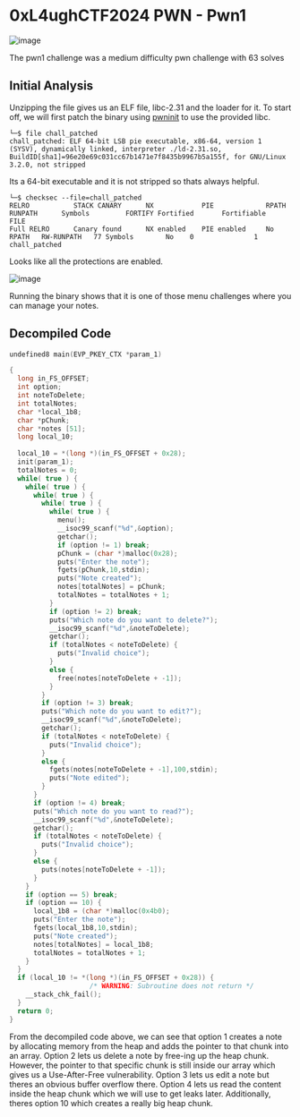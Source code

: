 # 0xL4ughCTF2024 PWN - Pwn1

![image](https://github.com/fyrepaw13/fyrepaw13.github.io/assets/62428064/3077be0a-a14b-44d0-aba1-eb83bab960de)

The pwn1 challenge was a medium difficulty pwn challenge with 63 solves

## Initial Analysis

Unzipping the file gives us an ELF file, libc-2.31 and the loader for it. To start off, we will first patch the binary using [pwninit](https://github.com/io12/pwninit) to use the provided libc.

```shell
└─$ file chall_patched     
chall_patched: ELF 64-bit LSB pie executable, x86-64, version 1 (SYSV), dynamically linked, interpreter ./ld-2.31.so, BuildID[sha1]=96e20e69c031cc67b1471e7f8435b9967b5a155f, for GNU/Linux 3.2.0, not stripped
```

Its a 64-bit executable and it is not stripped so thats always helpful.

```shell
└─$ checksec --file=chall_patched 
RELRO           STACK CANARY      NX            PIE             RPATH      RUNPATH      Symbols         FORTIFY Fortified       Fortifiable     FILE
Full RELRO      Canary found      NX enabled    PIE enabled     No RPATH   RW-RUNPATH   77 Symbols        No    0               1               chall_patched
```

Looks like all the protections are enabled.

![image](https://github.com/fyrepaw13/fyrepaw13.github.io/assets/62428064/1d16fe99-296d-4339-b3ee-40248d2396bc)

Running the binary shows that it is one of those menu challenges where you can manage your notes.

## Decompiled Code

```c
undefined8 main(EVP_PKEY_CTX *param_1)

{
  long in_FS_OFFSET;
  int option;
  int noteToDelete;
  int totalNotes;
  char *local_1b8;
  char *pChunk;
  char *notes [51];
  long local_10;
  
  local_10 = *(long *)(in_FS_OFFSET + 0x28);
  init(param_1);
  totalNotes = 0;
  while( true ) {
    while( true ) {
      while( true ) {
        while( true ) {
          while( true ) {
            menu();
            __isoc99_scanf("%d",&option);
            getchar();
            if (option != 1) break;
            pChunk = (char *)malloc(0x28);
            puts("Enter the note");
            fgets(pChunk,10,stdin);
            puts("Note created");
            notes[totalNotes] = pChunk;
            totalNotes = totalNotes + 1;
          }
          if (option != 2) break;
          puts("Which note do you want to delete?");
          __isoc99_scanf("%d",&noteToDelete);
          getchar();
          if (totalNotes < noteToDelete) {
            puts("Invalid choice");
          }
          else {
            free(notes[noteToDelete + -1]);
          }
        }
        if (option != 3) break;
        puts("Which note do you want to edit?");
        __isoc99_scanf("%d",&noteToDelete);
        getchar();
        if (totalNotes < noteToDelete) {
          puts("Invalid choice");
        }
        else {
          fgets(notes[noteToDelete + -1],100,stdin);
          puts("Note edited");
        }
      }
      if (option != 4) break;
      puts("Which note do you want to read?");
      __isoc99_scanf("%d",&noteToDelete);
      getchar();
      if (totalNotes < noteToDelete) {
        puts("Invalid choice");
      }
      else {
        puts(notes[noteToDelete + -1]);
      }
    }
    if (option == 5) break;
    if (option == 10) {
      local_1b8 = (char *)malloc(0x4b0);
      puts("Enter the note");
      fgets(local_1b8,10,stdin);
      puts("Note created");
      notes[totalNotes] = local_1b8;
      totalNotes = totalNotes + 1;
    }
  }
  if (local_10 != *(long *)(in_FS_OFFSET + 0x28)) {
                    /* WARNING: Subroutine does not return */
    __stack_chk_fail();
  }
  return 0;
}
```

From the decompiled code above, we can see that option 1 creates a note by allocating memory from the heap and adds the pointer to that chunk into an array. Option 2 lets us delete a note by free-ing up the heap chunk. However, the pointer to that specific chunk is still inside our array which gives us a Use-After-Free vulnerability. Option 3 lets us edit a note but theres an obvious buffer overflow there. Option 4 lets us read the content inside the heap chunk which we will use to get leaks later. Additionally, theres option 10 which creates a really big heap chunk.
